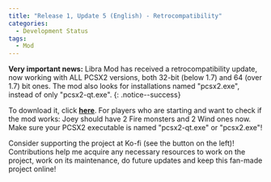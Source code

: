 ```yaml
---
title: "Release 1, Update 5 (English) - Retrocompatibility"
categories:
  - Development Status
tags:
  - Mod
---
```


**Very important news:** Libra Mod has received a retrocompatibility update, now working with ALL PCSX2 versions, both 32-bit (below 1.7) and 64 (over 1.7) bit ones. The mod also looks for installations named "pcsx2.exe", instead of only "pcsx2-qt.exe".
{: .notice--success}

To download it, click <a href="../../assets/Releases/Libra Mod - v0.8.6.zip">**here**</a>. For players who are starting and want to check if the mod works: Joey should have 2 Fire monsters and 2 Wind ones now. Make sure your PCSX2 executable is named "pcsx2-qt.exe" or "pcsx2.exe"!

Consider supporting the project at Ko-fi (see the button on the left)! Contributions help me acquire any necessary resources to work on the project, work on its maintenance, do future updates and keep this fan-made project online!

<script type='text/javascript' src='https://storage.ko-fi.com/cdn/widget/Widget_2.js'></script><script type='text/javascript'>kofiwidget2.init('Support Me on Ko-fi', '#000000', 'J3J146LLW');kofiwidget2.draw();</sc
